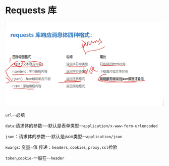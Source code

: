 # Requests 库

![](../.gitbook/assets/image%20%2811%29.png)



`url`--必填 

`data`:请求体的参数---默认是表单类型--`application/x-www-form-urlencoded` 

`json`：请求体的参数---默认是json类型--`application/json` 

`kwargs`: 变量=值 传递：`headers,cookies,proxy,ssl`检验 

`token`,`cookie`-一般在--`header`

